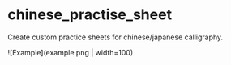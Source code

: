 # chinese_practise_sheet
Create custom practice sheets for chinese/japanese calligraphy.

![Example](example.png | width=100)
